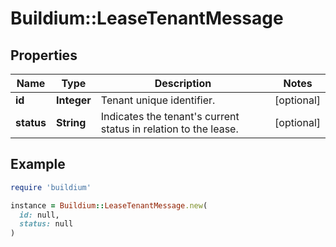 # Buildium::LeaseTenantMessage

## Properties

| Name | Type | Description | Notes |
| ---- | ---- | ----------- | ----- |
| **id** | **Integer** | Tenant unique identifier. | [optional] |
| **status** | **String** | Indicates the tenant&#39;s current status in relation to the lease. | [optional] |

## Example

```ruby
require 'buildium'

instance = Buildium::LeaseTenantMessage.new(
  id: null,
  status: null
)
```

